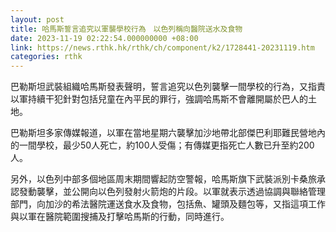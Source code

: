```yaml
---
layout: post
title: 哈馬斯誓言追究以軍襲學校行為　以色列稱向醫院送水及食物
date: 2023-11-19 02:22:54.000000000 +08:00
link: https://news.rthk.hk/rthk/ch/component/k2/1728441-20231119.htm
categories: rthk
---
```


巴勒斯坦武裝組織哈馬斯發表聲明，誓言追究以色列襲擊一間學校的行為，又指責以軍持續干犯針對包括兒童在內平民的罪行，強調哈馬斯不會離開屬於巴人的土地。

巴勒斯坦多家傳媒報道，以軍在當地星期六襲擊加沙地帶北部傑巴利耶難民營地內的一間學校，最少50人死亡，約100人受傷；有傳媒更指死亡人數已升至約200人。

另外，以色列中部多個地區周末期間響起防空警報，哈馬斯旗下武裝派別卡桑旅承認發動襲擊，並公開向以色列發射火箭炮的片段。以軍就表示透過協調與聯絡管理部門，向加沙的希法醫院運送食水及食物，包括魚、罐頭及麵包等，又指這項工作與以軍在醫院範圍搜捕及打擊哈馬斯的行動，同時進行。
